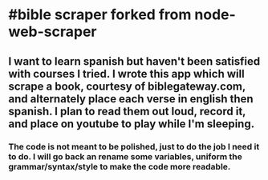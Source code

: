 #bible scraper forked from 
node-web-scraper
================

## I want to learn spanish but haven't been satisfied with courses I tried. I wrote this app which will scrape a book, courtesy of biblegateway.com, and alternately place each verse in english then spanish. I plan to read them out loud, record it, and place on youtube to play while I'm sleeping.
### The code is not meant to be polished, just to do the job I need it to do. I will go back an rename some variables, uniform the grammar/syntax/style to make the code more readable.
